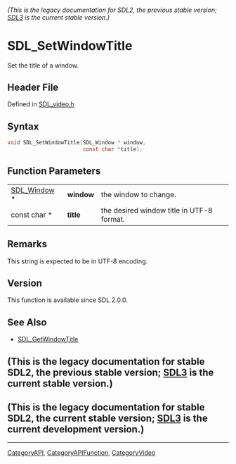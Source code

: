###### (This is the legacy documentation for SDL2, the previous stable version; [SDL3](https://wiki.libsdl.org/SDL3/) is the current stable version.)
# SDL_SetWindowTitle

Set the title of a window.

## Header File

Defined in [SDL_video.h](https://github.com/libsdl-org/SDL/blob/SDL2/include/SDL_video.h)

## Syntax

```c
void SDL_SetWindowTitle(SDL_Window * window,
                        const char *title);
```

## Function Parameters

|                            |            |                                           |
| -------------------------- | ---------- | ----------------------------------------- |
| [SDL_Window](SDL_Window) * | **window** | the window to change.                     |
| const char *               | **title**  | the desired window title in UTF-8 format. |

## Remarks

This string is expected to be in UTF-8 encoding.

## Version

This function is available since SDL 2.0.0.

## See Also

- [SDL_GetWindowTitle](SDL_GetWindowTitle)


## (This is the legacy documentation for stable SDL2, the previous stable version; [SDL3](https://wiki.libsdl.org/SDL3/) is the current stable version.)



## (This is the legacy documentation for stable SDL2, the current stable version; [SDL3](https://wiki.libsdl.org/SDL3/) is the current development version.)



----
[CategoryAPI](CategoryAPI), [CategoryAPIFunction](CategoryAPIFunction), [CategoryVideo](CategoryVideo)


